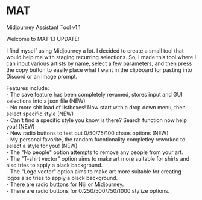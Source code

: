 # MAT
Midjourney Assistant Tool v1.1

Welcome to MAT 1.1 UPDATE!

I find myself using Midjourney a lot. I decided to create a small tool that would help me with staging recurring selections. So, I made this tool where I can input various artists by name, select a few parameters, and then press the copy button to easily place what I want in the clipboard for pasting into Discord or an image prompt.

Features include:<br>
    - The save feature has been completely revamed, stores input and GUI selections into a json file (NEW)<br>
    - No more shit load of listboxes!  Now start with a drop down menu, then select specific style (NEW)<br>
    - Can't find a specific style you know is there?  Search function now help you! (NEW)<br>
    - New radio buttons to test out 0/50/75/100 chaos options (NEW)<br>
    - My personal favorite, the random fucntionality completley reworked to select a style for you! (NEW)<br>
    - The "No people" option attempts to remove any people from your art.<br>
    - The "T-shirt vector" option aims to make art more suitable for shirts and also tries to apply a black background.<br>
    - The "Logo vector" option aims to make art more suitable for creating logos also tries to apply a black background.<br>
    - There are radio buttons for Niji or Midjourney.<br>
    - There are radio buttons for 0/250/500/750/1000 stylize options.


